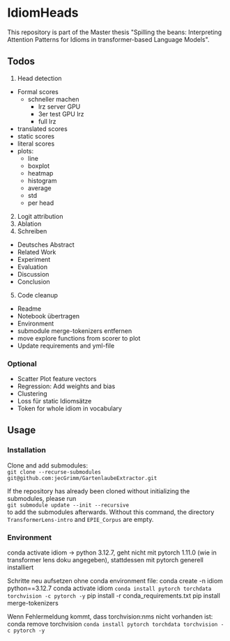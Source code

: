 # IdiomHeads
This repository is part of the Master thesis "Spilling the beans: Interpreting Attention Patterns for Idioms in transformer-based Language Models".

## Todos
1. Head detection
- Formal scores
    - schneller machen
        - lrz server GPU
        - 3er test GPU lrz
        - full lrz
- translated scores
- static scores
- literal scores
- plots: 
    - line
    - boxplot
    - heatmap
    - histogram
    - average
    - std
    - per head
2. Logit attribution
3. Ablation
4. Schreiben
- Deutsches Abstract
- Related Work
- Experiment
- Evaluation
- Discussion
- Conclusion
5. Code cleanup
- Readme
- Notebook übertragen
- Environment
- submodule merge-tokenizers entfernen
- move explore functions from scorer to plot 
- Update requirements and yml-file

### Optional
- Scatter Plot feature vectors
- Regression: Add weights and bias
- Clustering
- Loss für static Idiomsätze
- Token for whole idiom in vocabulary


## Usage
### Installation
Clone and add submodules:<br> 
`git clone --recurse-submodules git@github.com:jecGrimm/GartenlaubeExtractor.git`

If the repository has already been cloned without initializing the submodules, please run <br>
`git submodule update --init --recursive` <br>
to add the submodules afterwards. Without this command, the directory `TransformerLens-intro` and `EPIE_Corpus` are empty.

### Environment
conda activate idiom -> python 3.12.7, geht nicht mit pytorch 1.11.0 (wie in transformer lens doku angegeben), stattdessen mit pytorch generell installiert

Schritte neu aufsetzen ohne conda environment file:
conda create -n idiom python==3.12.7
conda activate idiom
`conda install pytorch torchdata torchvision -c pytorch -y`
pip install -r conda_requirements.txt
pip install merge-tokenizers

Wenn Fehlermeldung kommt, dass torchvision:nms nicht vorhanden ist: 
conda remove torchvision
`conda install pytorch torchdata torchvision -c pytorch -y`



